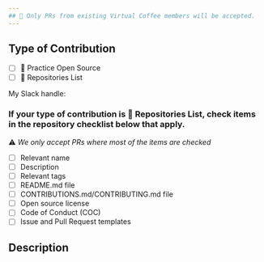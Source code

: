 ```yaml
---
## 📢 Only PRs from existing Virtual Coffee members will be accepted.
---
```


## Type of Contribution

- [ ] 🌱 Practice Open Source     
- [ ] 📃 Repositories List

My Slack handle:

<!-- Check the item(s) that applies. And please provide your Slack handle at Virtual Coffee for us to confirm. -->

<!-- For example:
- [x] 🌱 Practice Open Source 
- [ ] 📃 Repositories List

My Slack handle: Ayu
-->

### If your type of contribution is 📃 Repositories List, check items in the repository checklist below that apply.

⚠️ _We only accept PRs where most of the items are checked_

- [ ] Relevant name
- [ ] Description
- [ ] Relevant tags
- [ ] README.md file
- [ ] CONTRIBUTIONS.md/CONTRIBUTING.md file
- [ ] Open source license
- [ ] Code of Conduct (COC)
- [ ] Issue and Pull Request templates

## Description

<!-- Describe the changes that you've made in this PR. For example, "This PR adds <your-name> to the Preptember participants" or "This PR adds <repository-name> to the Repositories List." -->
